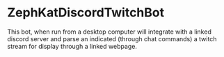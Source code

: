 # ZephKatDiscordTwitchBot

This bot, when run from a desktop computer will integrate with a linked discord server and parse an indicated (through chat commands) a twitch stream for display through a linked webpage.
